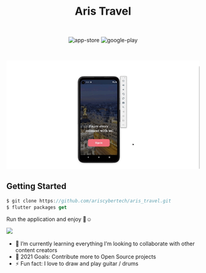 <h1 align="center">Aris Travel</h1>

<br />
 
<p align="center">
  <img alt="app-store" src="https://github.com/plante-app-team/plante/blob/master/readme_resources/app-store.png" />
  <img alt="google-play" src="https://github.com/plante-app-team/plante/blob/master/readme_resources/play-store.png" />
</p>

<br />

![MobileScreenshot](screenshots/screenshot.gif)

## Getting Started

```dart
$ git clone https://github.com/ariscybertech/aris_travel.git
$ flutter packages get
```
Run the application and enjoy :tada::relaxed:

<a href="https://www.buymeacoffee.com/ariscybertech"><img src="https://cdn.buymeacoffee.com/buttons/v2/default-yellow.png" height="60"></a>

- 🌱 I’m currently learning everything
     I’m looking to collaborate with other content creators
- 🥅 2021 Goals: Contribute more to Open Source projects
- ⚡ Fun fact: I love to draw and play guitar / drums
